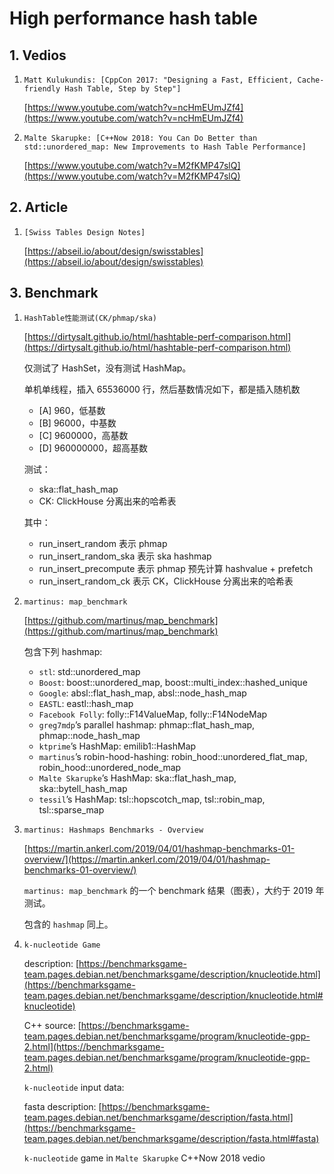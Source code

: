 # High performance hash table

## 1. Vedios

1. `Matt Kulukundis: [CppCon 2017: "Designing a Fast, Efficient, Cache-friendly Hash Table, Step by Step"]`

    [https://www.youtube.com/watch?v=ncHmEUmJZf4](https://www.youtube.com/watch?v=ncHmEUmJZf4)

2. `Malte Skarupke: [C++Now 2018: You Can Do Better than std::unordered_map: New Improvements to Hash Table Performance]`

    [https://www.youtube.com/watch?v=M2fKMP47slQ](https://www.youtube.com/watch?v=M2fKMP47slQ)

## 2. Article

1. `[Swiss Tables Design Notes]`

    [https://abseil.io/about/design/swisstables](https://abseil.io/about/design/swisstables)

## 3. Benchmark

1. `HashTable性能测试(CK/phmap/ska)`

    [https://dirtysalt.github.io/html/hashtable-perf-comparison.html](https://dirtysalt.github.io/html/hashtable-perf-comparison.html)

    仅测试了 HashSet，没有测试 HashMap。

    单机单线程，插入 65536000 行，然后基数情况如下，都是插入随机数

    * [A] 960，低基数
    * [B] 96000，中基数
    * [C] 9600000，高基数
    * [D] 960000000，超高基数

    测试：

    * ska::flat_hash_map
    * CK: ClickHouse 分离出来的哈希表

    其中：

    * run_insert_random 表示 phmap
    * run_insert_random_ska 表示 ska hashmap
    * run_insert_precompute 表示 phmap 预先计算 hashvalue + prefetch
    * run_insert_random_ck 表示 CK，ClickHouse 分离出来的哈希表

2. `martinus: map_benchmark`

    [https://github.com/martinus/map_benchmark](https://github.com/martinus/map_benchmark)

    包含下列 hashmap:

    * `stl`: std::unordered_map
    * `Boost`: boost::unordered_map, boost::multi_index::hashed_unique
    * `Google`: absl::flat_hash_map, absl::node_hash_map
    * `EASTL`: eastl::hash_map
    * `Facebook Folly`: folly::F14ValueMap, folly::F14NodeMap
    * `greg7mdp`’s parallel hashmap: phmap::flat_hash_map, phmap::node_hash_map
    * `ktprime`’s HashMap: emilib1::HashMap
    * `martinus`’s robin-hood-hashing: robin_hood::unordered_flat_map, robin_hood::unordered_node_map
    * `Malte Skarupke`’s HashMap: ska::flat_hash_map, ska::bytell_hash_map
    * `tessil`’s HashMap: tsl::hopscotch_map, tsl::robin_map, tsl::sparse_map

3. `martinus: Hashmaps Benchmarks - Overview`

    [https://martin.ankerl.com/2019/04/01/hashmap-benchmarks-01-overview/](https://martin.ankerl.com/2019/04/01/hashmap-benchmarks-01-overview/)

    `martinus: map_benchmark` 的一个 benchmark 结果（图表），大约于 2019 年测试。

    包含的 `hashmap` 同上。

4. `k-nucleotide Game`

    description: [https://benchmarksgame-team.pages.debian.net/benchmarksgame/description/knucleotide.html](https://benchmarksgame-team.pages.debian.net/benchmarksgame/description/knucleotide.html#knucleotide)

    C++ source: [https://benchmarksgame-team.pages.debian.net/benchmarksgame/program/knucleotide-gpp-2.html](https://benchmarksgame-team.pages.debian.net/benchmarksgame/program/knucleotide-gpp-2.html)

    `k-nucleotide` input data:

    fasta description: [https://benchmarksgame-team.pages.debian.net/benchmarksgame/description/fasta.html](https://benchmarksgame-team.pages.debian.net/benchmarksgame/description/fasta.html#fasta)

    `k-nucleotide` game in `Malte Skarupke` C++Now 2018 vedio
